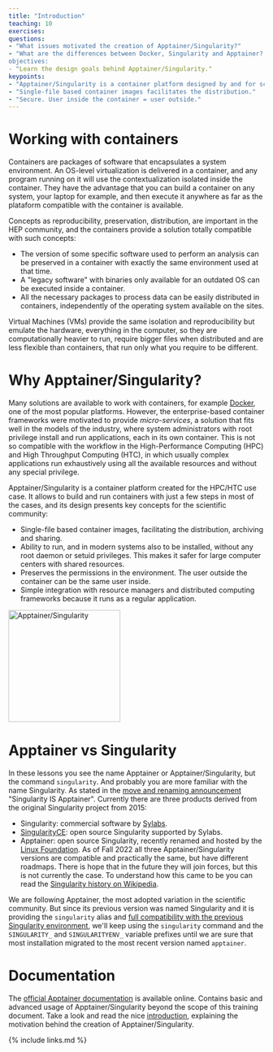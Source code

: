 ```yaml
---
title: "Introduction"
teaching: 10
exercises:
questions:
- "What issues motivated the creation of Apptainer/Singularity?"
- "What are the differences between Docker, Singularity and Apptainer?
objectives:
- "Learn the design goals behind Apptainer/Singularity."
keypoints:
- "Apptainer/Singularity is a container platform designed by and for scientists."
- "Single-file based container images facilitates the distribution."
- "Secure. User inside the container = user outside."
---
```


# Working with containers

Containers are packages of software that encapsulates a system environment. An OS-level virtualization is delivered
in a container, and any program running on it will use the contextualization isolated inside the container. They have
the advantage that you can build a container on any system, your laptop for example, and then execute it anywhere
as far as the plataform compatible with the container is available.

Concepts as reproducibility, preservation, distribution,
are important in the HEP community, and the containers provide a solution totally compatible with such concepts:
* The version of some specific software used to perform an analysis can be preserved in a container with exactly the same
environment used at that time.
* A "legacy software" with binaries only available for an outdated OS can be executed inside a container.
* All the necessary packages to process data can be easily distributed in containers, independently of the operating
system available on the sites.

Virtual Machines (VMs) provide the same isolation and reproducibility but emulate the hardware, everything in the computer,
so they are computationally heavier to run, require bigger files when distributed and are less flexible than containers,
that run only what you require to be different.

# Why Apptainer/Singularity?

Many solutions are available to work with containers, for example [Docker](https://www.docker.com/),
one of the most popular platforms. However, the enterprise-based container frameworks were motivated to provide
_micro-services_, a solution that fits well in the models of the industry, where system administrators with root privilege
install and run applications, each in its own container.
This is not so compatible with the workflow in the High-Performance Computing (HPC) and High Throughput Computing (HTC),
in which usually complex applications run exhaustively using all the available resources and without any special privilege.

Apptainer/Singularity is a container platform created for the HPC/HTC use case. It allows to build and run containers with just
a few steps in most of the cases, and its design presents key concepts for the scientific community:
* Single-file based container images, facilitating the distribution, archiving and sharing.
* Ability to run, and in modern systems also to be installed, without any root daemon or setuid privileges. This makes it safer for large computer centers with shared resources.
* Preserves the permissions in the environment. The user outside the container can be the same user inside.
* Simple integration with resource managers and distributed computing frameworks because it runs as a regular application.


 <a href="https://apptainer.org/docs/user/">
<img src="https://apptainer.org/docs/user/main/_static/logo.png" alt="Apptainer/Singularity" width="220">
</a>

# Apptainer vs Singularity
In these lessons you see the name Apptainer or Apptainer/Singularity, but the command `singularity`.
And probably you are more familiar with the name Singularity.
As stated in the [move and renaming announcement](https://apptainer.org/news/community-announcement-20211130/) "Singularity IS Apptainer".
Currently there are three products derived from the original Singularity project from 2015:
* Singularity: commercial software by [Sylabs](https://sylabs.io/).
* [SingularityCE](https://sylabs.io/2022/06/singularityce-is-singularity/): open source Singularity supported by Sylabs.
* Apptainer: open source Singularity, recently renamed and hosted by the [Linux Foundation](https://www.linuxfoundation.org/).
As of Fall 2022 all three Apptainer/Singularity versions are compatible and practically the same, but have different roadmaps.
There is hope that in the future they will join forces, but this is not currently the case.
To understand how this came to be you can read the [Singularity history on Wikipedia](https://en.wikipedia.org/wiki/Singularity_%28software%29#History).

We are following Apptainer, the most adopted variation in the scientific community.
But since its previous version was named Singularity and it is providing the `singularity` alias and
[full compatibility with the previous Singularity environment](https://apptainer.org/docs/user/main/singularity_compatibility.html),
we'll keep using the `singularity` command and the `SINGULARITY_` and  `SINGULARITYENV_` variable prefixes until
we are sure that most installation migrated to the most recent version named `apptainer`.

# Documentation

The [official Apptainer documentation](https://apptainer.org/docs/) is available online. Contains basic and advanced
usage of Apptainer/Singularity beyond the scope of this training document. Take a look and read the nice
[introduction](https://apptainer.org/docs/user/main/introduction.html), explaining the motivation behind the
creation of Apptainer/Singularity.


{% include links.md %}
